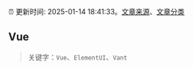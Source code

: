 :alarm_clock: 更新时间: 2025-01-14 18:41:33。[文章来源](/README.md)、[文章分类](/TAGS.md)

## Vue


> 关键字：`Vue`、`ElementUI`、`Vant`




